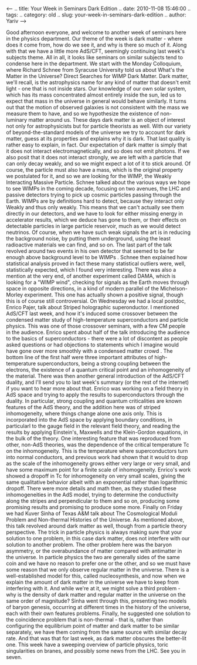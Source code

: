 <--
.. title: Your Week in Seminars Dark Edition
.. date: 2010-11-08 15:46:00
.. tags: 
.. category: old
.. slug: your-week-in-seminars-dark-edition
.. author: Yariv
-->


Good afternoon everyone, and welcome to another week of seminars here in
the physics department. Our theme of the week is dark matter - where
does it come from, how do we see it, and why is there so much of it.
Along with that we have a little more AdS/CFT, seemingly continuing last
week's subjects theme. All in all, it looks like seminars on similar
subjects tend to condense here in the department. We start with the
Monday Colloquium, where Richard Schnee from Syracuse University told us
about What's the Matter in the Universe? Direct Searches for WIMP Dark
Matter. Dark matter, we'll recall, is the astrophysics name for any kind
of matter that doesn't emit light - one that is not inside stars. Our
knowledge of our own solar system, which has its mass concentrated
almost entirely inside the sun, led us to expect that mass in the
universe in general would behave similarly. It turns out that the motion
of observed galaxies is not consistent with the mass we measure them to
have, and so we hypothesize the existence of non-luminary matter around
us. These days dark matter is an object of interest not only for
astrophysicists but for particle theorists as well. With our variety of
beyond-the-standard models of the universe we try to account for dark
matter, guess at its properties and explains why it is dark. That last
quality is rather easy to explain, in fact. Our expectation of dark
matter is simply that it does not interact electromagnetically, and so
does not emit photons. If we also posit that it does not interact
strongly, we are left with a particle that can only decay weakly, and so
we might expect a lot of it to stick around. Of course, the particle
must also have a mass, which is the original property we postulated for
it, and so we are looking for the WIMP, the Weakly Interacting Massive
Particle. Schnee talked about the various ways we hope to see WIMPs in
the coming decade, focusing on two avenues, the LHC and passive
detectors trying to pick up cosmic particles passing through the Earth.
WIMPs are by definitions hard to detect, because they interact only
Weakly and thus only weakly. This means that we can't actually see them
directly in our detectors, and we have to look for either missing energy
in accelerator results, which we deduce has gone to them, or their
effects on detectable particles in large particle reservoir, much as we
would detect neutrinos. Of course, when we have such weak signals the
art is in reducing the background noise, by putting them underground,
using the least radioactive materials we can find, and so on. The last
part of the talk revolved around two events in his own detector that
seemed to be far enough above background level to be WIMPs . Schnee then
explained how statistical analysis proved in fact these many statistical
outliers were, well, statistically expected, which I found very
interesting. There was also a mention at the very end, of another
experiment called DAMA, which is looking for a "WIMP wind", checking for
signals as the Earth moves through space in opposite directions, in a
kind of modern parallel of the Michelson-Morley experiment. This one has
actually shown a positive signal, though this is of course still
controversial. On Wednesday we had a local postdoc, Enrico Pajer, talk
about Striped holographic superonductor. I mentioned AdS/CFT last week,
and how it's induced some crossover between the condensed matter study
of high-temperature superconductors and particle physics. This was one
of those crossover seminars, with a few CM people in the audience.
Enrico spent about half of the talk introducing the audience to the
basics of superconductors - there were a lot of discontent as people
asked questions or had objections to statements which I imagine would
have gone over more smoothly with a condensed matter crowd . The bottom
line of the first half were three important attributes of
high-temperature superconductors, being a strong coupling between the
electrons, the existence of a quantum critical point and an
inhomogeneity of the material. There was then another general
introduction of the AdS/CFT duality, and I'll send you to last week's
summary (or the rest of the internet) if you want to hear more about
that. Enrico was working on a field theory in AdS space and trying to
apply the results to superconductors through the duality. In particular,
strong coupling and quantum criticalities are known features of the AdS
theory, and the addition here was of striped inhomogeneity, where things
change alone one axis only. This is incorporated into the AdS space by
applying boundary conditions, in particularl to the gauge field in the
relevant field theory, and reading the results by applying Einstein's,
Maxwells and the Klein-Gordon equations, in the bulk of the theory. One
interesting feature that was reproduced from other, non-AdS theories,
was the dependence of the critical temperature Tc on the inhomogeneity.
This is the temperature where superconductors turn into normal
conductors, and previous work had shown that it would to drop as the
scale of the inhomogeneity grows either very large or very small, and
have some maximum point for a finite scale of inhomogeneity. Enrico's
work showed a dropoff in Tc for inhomogeneity on very small scales,
giving the same qualitative behavior albeit with an exponential rather
than logarithmic dropoff. There were more details and math then, as they
studied these inhomogeneities in the AdS model, trying to determine the
conductivity along the stripes and perpendicular to them and so on,
producing some promising results and promising to produce some more.
Finally on Friday we had Kuver Sinha of Texas A&M talk about The
Cosmological Moduli Problem and Non-thermal Histories of the Universe.
As mentioned above, this talk revolved around dark matter as well,
though from a particle theory perspective. The trick in particle physics
is always making sure that your solution to one problem, in this case
dark matter, does not interfere with our solution to another problem.
The other problem here was the baryon asymmetry, or the overabundance of
matter compared with antimatter in the universe. In particle physics the
two are generally sides of the same coin and we have no reason to prefer
one or the other, and so we must have some reason that we only observe
regular matter in the universe. There is a well-established model for
this, called nucleosynthesis, and now when we explain the amount of dark
matter in the universe we have to keep from interfering with it. And
while we're at it, we might solve a third problem - why is the density
of dark matter and regular matter in the universe on the same order of
magnitude? Sinha went through this, presenting two models of baryon
genesis, occurring at different times in the history of the universe,
each with their own features problems. Finally, he suggested one
solution to the coincidence problem that is non-thermal - that is,
rather than configuring the equilibrium point of matter and dark matter
to be similar separately, we have them coming from the same source with
similar decay rate. And that was that for last week, as dark matter
obscures the better-lit one. This week have a sweeping overview of
particle physics, toric singularities on branes, and possibly some news
from the LHC. See you in seven.
